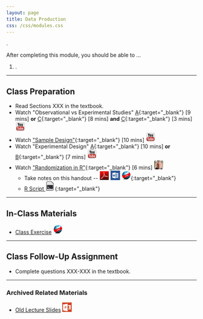```yaml
---
layout: page
title: Data Production
css: /css/modules.css
---
```


<div class="ILOs">
<p>.</p>

<p>After completing this module, you should be able to ...</p>

<ol>
  <li>.</li>
</ol>
</div>

----

## Class Preparation

* Read Sections XXX in the textbook.
* Watch "Observational vs Experimental Studies" [A](https://www.youtube.com/v/qksFkFh2ezo?version=3&autoplay=1&start=457&end=958){:target="_blank"} [9 mins] **or** [C](https://www.youtube.com/v/KDPBD3SPTPY?version=3&autoplay=1){:target="_blank"} [8 mins] **and**  [C](https://www.youtube.com/v/5zkg1w5zoQ0?version=3&autoplay=1&start=1597){:target="_blank"} [3 mins] ![YouTube](../../img/youtube.png)
* Watch ["Sample Design"](https://www.youtube.com/v/5zkg1w5zoQ0?version=3&autoplay=1&start=20&end=580){:target="_blank"} [10 mins] ![YouTube](../../img/youtube.png)
* Watch "Experimental Design" [A](https://www.youtube.com/v/v-xnPVCi9wM?version=3&autoplay=1&start=80&end=527){:target="_blank"} [10 mins] **or** [B](https://www.youtube.com/v/5zkg1w5zoQ0?version=3&autoplay=1&start=395&end=1128){:target="_blank"} [7 mins] ![YouTube](../../img/youtube.png)
* Watch ["Randomization in R"](){:target="_blank"} [6 mins] ![Ogle](../../img/dhovid.png)
    * Take notes on this handout -- [![PDF](../../img/pdf.png)](RHO.pdf) [![MSWord](../../img/word.png)](RHO.docx) [![Webpage](../../img/web.png)](RHO.html){:target="_blank"}
    * [R Script ![R Script](../../img/script.png)](RHO.R){:target="_blank"}

----

## In-Class Materials

* [Class Exercise](CE.html) ![Webpage](../../img/web.png)

----

## Class Follow-Up Assignment

* Complete questions XXX-XXX in the textbook.

----

### Archived Related Materials

* [Old Lecture Slides](PPT_old.pptx) ![PowerPoint](../../img/ppt.png)
